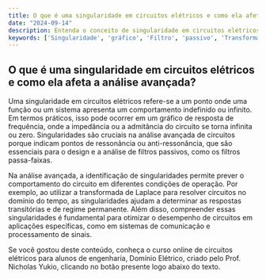 ```yaml
---
title: O que é uma singularidade em circuitos elétricos e como ela afeta a análise avançada?
date: "2024-09-14"
description: Entenda o conceito de singularidade em circuitos elétricos e sua importância na análise avançada de circuitos.
keywords: ['Singularidade', 'gráfico', 'Filtro', 'passivo', 'Transformada', 'passa-faixas', 'Avançada']
---
```


## O que é uma singularidade em circuitos elétricos e como ela afeta a análise avançada?

Uma singularidade em circuitos elétricos refere-se a um ponto onde uma função ou um sistema apresenta um comportamento indefinido ou infinito. Em termos práticos, isso pode ocorrer em um gráfico de resposta de frequência, onde a impedância ou a admitância do circuito se torna infinita ou zero. Singularidades são cruciais na análise avançada de circuitos porque indicam pontos de ressonância ou anti-ressonância, que são essenciais para o design e a análise de filtros passivos, como os filtros passa-faixas.

Na análise avançada, a identificação de singularidades permite prever o comportamento do circuito em diferentes condições de operação. Por exemplo, ao utilizar a transformada de Laplace para resolver circuitos no domínio do tempo, as singularidades ajudam a determinar as respostas transitórias e de regime permanente. Além disso, compreender essas singularidades é fundamental para otimizar o desempenho de circuitos em aplicações específicas, como em sistemas de comunicação e processamento de sinais.

Se você gostou deste conteúdo, conheça o curso online de circuitos elétricos para alunos de engenharia, Domínio Elétrico, criado pelo Prof. Nicholas Yukio, clicando no botão presente logo abaixo do texto.